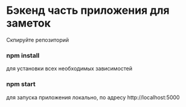 # Бэкенд часть приложения для заметок

Скпируйте репозиторий

### npm install 
для установки всех необходимых зависимостей

### npm start
для запуска приложения локально, по адресу http://localhost:5000
